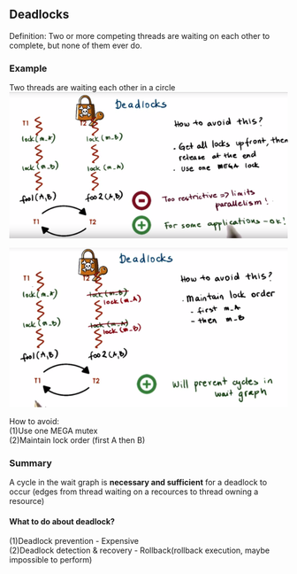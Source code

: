 ## Deadlocks

Definition: Two or more competing threads are waiting on each other to complete, but none of them ever do.

### Example

Two threads are waiting each other in a circle![](/assets/deadlocks1.png)

![](/assets/deadlock2.png)

How to avoid:  
\(1\)Use one MEGA mutex  
\(2\)Maintain lock order \(first A then B\)  

### Summary

A cycle in the wait graph is __necessary and sufficient__ for a deadlock to occur (edges from thread waiting on a recources to thread owning a resource)

#### What to do about deadlock?

(1)Deadlock prevention - Expensive  
(2)Deadlock detection & recovery - Rollback(rollback execution, maybe impossible to perform)
